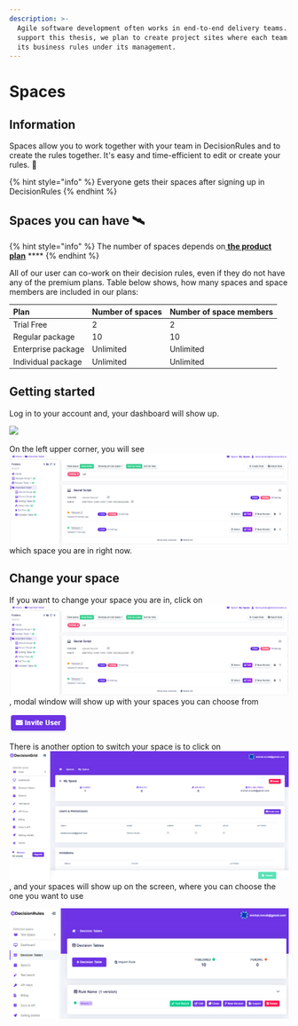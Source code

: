 ```yaml
---
description: >-
  Agile software development often works in end-to-end delivery teams. To
  support this thesis, we plan to create project sites where each team will have
  its business rules under its management.
---
```


# Spaces

## Information

Spaces allow you to work together with your team in DecisionRules and to create the rules together. It's easy and time-efficient to edit or create your rules. 🚀 

{% hint style="info" %}
Everyone gets their spaces after signing up in DecisionRules 
{% endhint %}

## Spaces you can have 🛰 

{% hint style="info" %}
The number of spaces depends on[ **the product plan**](../billing/change-product-plan.md) ****
{% endhint %}

All of our user can co-work on their decision rules, even if they do not have any of the premium plans. Table below shows, how many spaces and space members are included in our plans:

| **Plan** | Number of spaces | Number of space members |
| :--- | :--- | :--- |
| Trial Free | 2 | 2 |
| Regular package | 10 | 10 |
| Enterprise package | Unlimited | Unlimited |
| Individual package | Unlimited | Unlimited |

## Getting started

Log in to your account and, your dashboard will show up.

![](../.gitbook/assets/image%20%2871%29.png)

On the left upper corner, you will see ![](../.gitbook/assets/image%20%2828%29.png)  which space you are in right now.

## Change your space 

If you want to change your space you are in, click on ![](../.gitbook/assets/image%20%2828%29.png) , modal window will show up with your spaces you can choose from

![](../.gitbook/assets/image%20%2858%29.png)

There is another option to switch your space is to click on ![](../.gitbook/assets/image%20%2857%29.png), and your spaces will show up on the screen, where you can choose the one you want to use

![](../.gitbook/assets/image%20%2864%29.png)

